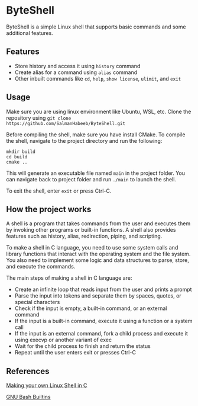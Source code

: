 # ByteShell

ByteShell is a simple Linux shell that supports basic commands and some additional features.

## Features

- Store history and access it using `history` command
- Create alias for a command using `alias` command
- Other inbuilt commands like `cd`, `help`, `show license`, `ulimit`, and `exit`

## Usage

Make sure you are using linux environment like Ubuntu, WSL, etc. Clone the repository using `git clone https://github.com/SalmanHabeeb/ByteShell.git`

Before compiling the shell, make sure you have install CMake. To compile the shell, navigate to the project directory and run the following:

```
mkdir build
cd build
cmake ..
``` 

This will generate an executable file named `main` in the project folder. You can navigate back to project folder and run `./main` to launch the shell.

To exit the shell, enter `exit` or press Ctrl-C.

## How the project works

A shell is a program that takes commands from the user and executes them by invoking other programs or built-in functions. A shell also provides features such as history, alias, redirection, piping, and scripting.

To make a shell in C language, you need to use some system calls and library functions that interact with the operating system and the file system. You also need to implement some logic and data structures to parse, store, and execute the commands.

The main steps of making a shell in C language are:

- Create an infinite loop that reads input from the user and prints a prompt
- Parse the input into tokens and separate them by spaces, quotes, or special characters
- Check if the input is empty, a built-in command, or an external command
- If the input is a built-in command, execute it using a function or a system call
- If the input is an external command, fork a child process and execute it using execvp or another variant of exec
- Wait for the child process to finish and return the status
- Repeat until the user enters exit or presses Ctrl-C

## References

 [Making your own Linux Shell in C](https://www.geeksforgeeks.org/making-linux-shell-c/)

 [GNU Bash Builtins](https://www.gnu.org/software/bash/manual/html_node/Bash-Builtins.html)
